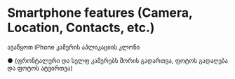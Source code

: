 # Smartphone features (Camera, Location, Contacts, etc.)

ავაწყოთ iPhone კამერის აპლიკაციის
კლონი

● (ფრონტალური და სელფ კამერებს შორის
გადართვა, ფოტოს გადაღება და ფოტოს
ატვირთვა)

